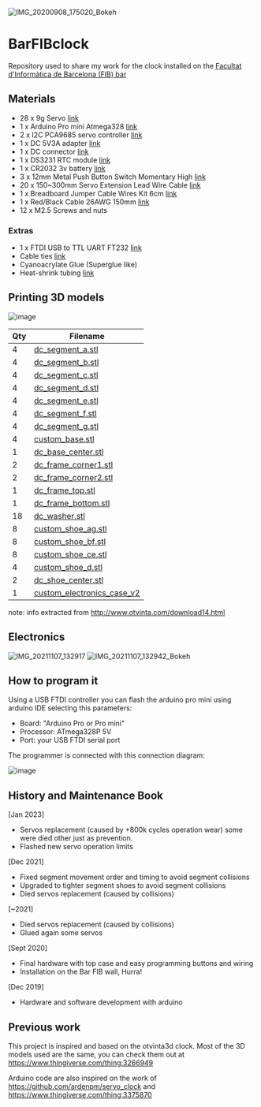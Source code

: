 ![IMG_20200908_175020_Bokeh](https://user-images.githubusercontent.com/4519667/92978429-fff57b00-f48f-11ea-8e35-1595713e20d5.jpg)

# BarFIBclock
Repository used to share my work for the clock installed on the [Facultat d'Informàtica de Barcelona (FIB) bar](https://goo.gl/maps/2sY8hWTRuadKxtpD8)

## Materials
 - 28 x 9g Servo [link](https://s.click.aliexpress.com/e/_ABv179)
 - 1 x Arduino Pro mini Atmega328 [link](http://bit.ly/2NVvFll)
 - 2 x I2C PCA9685 servo controller [link](https://s.click.aliexpress.com/e/_AAJpyf)
 - 1 x DC 5V3A adapter [link](http://bit.ly/2NvYGVG)
 - 1 x DC connector [link](http://bit.ly/33AKoJ4)
 - 1 x DS3231 RTC module [link](http://bit.ly/32uphGY)
 - 1 x CR2032 3v battery [link](http://bit.ly/2PYQaAa)
 - 3 x 12mm Metal Push Button Switch Momentary High [link](https://bit.ly/337vpaj)
 - 20 x 150~300mm Servo Extension Lead Wire Cable [link](https://bit.ly/3iaA7dB)
 - 1 x Breadboard Jumper Cable Wires Kit 6cm [link](https://bit.ly/2ZxfuBp)
 - 1 x Red/Black Cable 26AWG 150mm  [link](https://bit.ly/35eJe9F)
 - 12 x M2.5 Screws and nuts
 
### Extras
 - 1 x FTDI USB to TTL UART FT232 [link](https://bit.ly/2R5Vjpw)
 - Cable ties [link](https://s.click.aliexpress.com/e/_9ybz9t)
 - Cyanoacrylate Glue (Superglue like)
 - Heat-shrink tubing [link](https://s.click.aliexpress.com/e/_Aswi55)

## Printing 3D models

![image](https://user-images.githubusercontent.com/4519667/145512578-a717dd92-0428-43f0-900b-aa4dcf06545e.png)


| Qty | Filename                    
| --- | --------------------        
| 4   | [dc_segment_a.stl](3dparts/frame_segments/dc_segment_a.stl)            
| 4   | [dc_segment_b.stl](3dparts/frame_segments/dc_segment_b.stl)            
| 4   | [dc_segment_c.stl](3dparts/frame_segments/dc_segment_c.stl)            
| 4   | [dc_segment_d.stl](3dparts/frame_segments/dc_segment_d.stl)            
| 4   | [dc_segment_e.stl](3dparts/frame_segments/dc_segment_e.stl)            
| 4   | [dc_segment_f.stl](3dparts/frame_segments/dc_segment_f.stl)           
| 4   | [dc_segment_g.stl](3dparts/frame_segments/dc_segment_g.stl)            
| 4   | [custom_base.stl](3dparts/frame_segments/custom_base.stl)             
| 1   | [dc_base_center.stl](3dparts/frame_segments/dc_base_center.stl)          
| 2   | [dc_frame_corner1.stl](3dparts/frame_segments/dc_frame_corner1.stl)        
| 2   | [dc_frame_corner2.stl](3dparts/frame_segments/dc_frame_corner1.stl) 
| 1   | [dc_frame_top.stl](3dparts/frame_segments/dc_frame_top.stl)            
| 1   | [dc_frame_bottom.stl](3dparts/frame_segments/dc_frame_bottom.stl)         
| 18  | [dc_washer.stl](3dparts/frame_segments/dc_washer.stl)
| 8   | [custom_shoe_ag.stl](3dparts/frame_segments/custom_shoe_ag.stl) 
| 8   | [custom_shoe_bf.stl](3dparts/frame_segments/custom_shoe_bf.stl) 
| 8   | [custom_shoe_ce.stl](3dparts/frame_segments/custom_shoe_ce.stl) 
| 4   | [custom_shoe_d.stl](3dparts/frame_segments/custom_shoe_d.stl)
| 2   | [dc_shoe_center.stl](3dparts/frame_segments/dc_shoe_center.stl)
| 1   | [custom_electronics_case_v2](3dparts/frame_segments/custom_electronics_case_v2.stl)

note: info extracted from http://www.otvinta.com/download14.html

## Electronics

![IMG_20211107_132917](https://user-images.githubusercontent.com/4519667/142078420-1a5874a4-e7d1-4994-b1f8-7ed3db5bdf1e.jpg)
![IMG_20211107_132942_Bokeh](https://user-images.githubusercontent.com/4519667/142078419-ac3f7bff-2913-480d-8846-dd72bfe842eb.jpg)

## How to program it

Using a USB FTDI controller you can flash the arduino pro mini using arduino IDE selecting this parameters:
* Board: "Arduino Pro or Pro mini"
* Processor: ATmega328P 5V
* Port: your USB FTDI serial port

The programmer is connected with this connection diagram:

![image](https://user-images.githubusercontent.com/4519667/214741642-203cf861-8089-4bac-bd7a-377243a29299.png)


## History and Maintenance Book

[Jan 2023] 
* Servos replacement (caused by +800k cycles operation wear) some were died other just as prevention.
* Flashed new servo operation limits

[Dec 2021] 
* Fixed segment movement order and timing to avoid segment collisions
* Upgraded to tighter segment shoes to avoid segment collisions
* Died servos replacement (caused by collisions)

[~2021]
* Died servos replacement (caused by collisions)
* Glued again some servos

[Sept 2020]
* Final hardware with top case and easy programming buttons and wiring
* Installation on the Bar FIB wall, Hurra!

[Dec 2019]
* Hardware and software development with arduino

## Previous work
This project is inspired and based on the otvinta3d clock.
Most of the 3D models used are the same, you can check them out at
https://www.thingiverse.com/thing:3266949

Arduino code are also inspired on the work of https://github.com/ardenpm/servo_clock and https://www.thingiverse.com/thing:3375870

